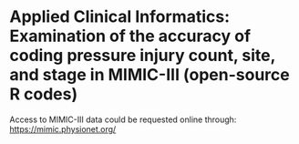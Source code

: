 # Applied Clinical Informatics: Examination of the accuracy of coding pressure injury count, site, and stage in MIMIC-III (open-source R codes)
Access to MIMIC-III data could be requested online through: https://mimic.physionet.org/

